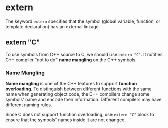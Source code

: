 # extern
The keyword `extern` specifies that the symbol (global variable, function, or template declaration) has an external linkage.

## extern "C"
To use symbols from C++ source to C, we should use `extern "C"`.
It notifies C++ compiler "not to do" **name mangling** on the C++ symbols.

### Name Mangling
**Name mangling** is one of the C++ features to support **function overloading**.
To distinguish between different functions with the same name when generating object code, the C++ compilers change some symbols' name and encode their information.
Different compilers may have different naming rules.

Since C does not support function overloading, use `extern "C"` block to ensure that the symbols' names inside it are not changed.
